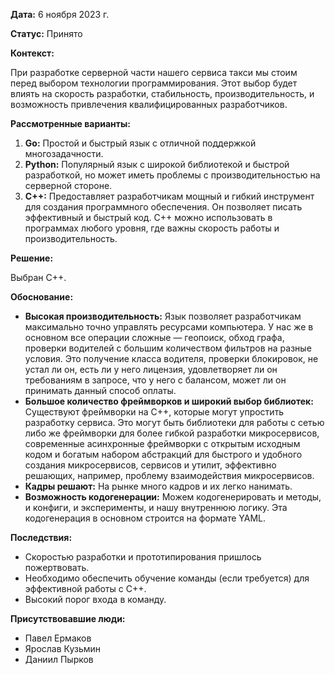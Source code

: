 
**Дата:** 6 ноября 2023 г.

**Статус:** Принято

**Контекст:** 

При разработке серверной части нашего сервиса такси мы стоим перед выбором технологии программирования. Этот выбор будет влиять на скорость разработки, стабильность, производительность, и возможность привлечения квалифицированных разработчиков.

**Рассмотренные варианты:**

1. **Go:** Простой и быстрый язык с отличной поддержкой многозадачности.
2. **Python:** Популярный язык с широкой библиотекой и быстрой разработкой, но может иметь проблемы с производительностью на серверной стороне.
3. **С++:** Предоставляет разработчикам мощный и гибкий инструмент для создания программного обеспечения. Он позволяет писать эффективный и быстрый код. С++ можно использовать в программах любого уровня, где важны скорость работы и производительность.

**Решение:**

Выбран C++.

**Обоснование:**

- **Высокая производительность:** Язык позволяет разработчикам максимально точно управлять ресурсами компьютера. У нас же в основном все операции сложные — геопоиск, обход графа, проверки водителей с большим количеством фильтров на разные условия. Это получение класса водителя, проверки блокировок, не устал ли он, есть ли у него лицензия, удовлетворяет ли он требованиям в запросе, что у него с балансом, может ли он принимать данный способ оплаты.
- **Большое количество фреймворков и широкий выбор библиотек:** Существуют фреймворки на C++, которые могут упростить разработку сервиса. Это могут быть библиотеки для работы с сетью либо же фреймворки для более гибкой разработки микросервисов, современные асинхронные фреймворки с открытым исходным кодом и богатым набором абстракций для быстрого и удобного создания микросервисов, сервисов и утилит, эффективно решающих, например, проблему взаимодействия микросервисов.
- **Кадры решают:** На рынке много кадров и их легко нанимать.
- **Возможность кодогенерации:** Можем кодогенерировать и методы, и конфиги, и эксперименты, и нашу внутреннюю логику. Эта кодогенерация в основном строится на формате YAML.

**Последствия:**

- Скоростью разработки и прототипирования пришлось пожертвовать.
- Необходимо обеспечить обучение команды (если требуется) для эффективной работы с С++.
- Высокий порог входа в команду.

**Присутствовавшие люди:**

- Павел Ермаков
- Ярослав Кузьмин
- Даниил Пырков

